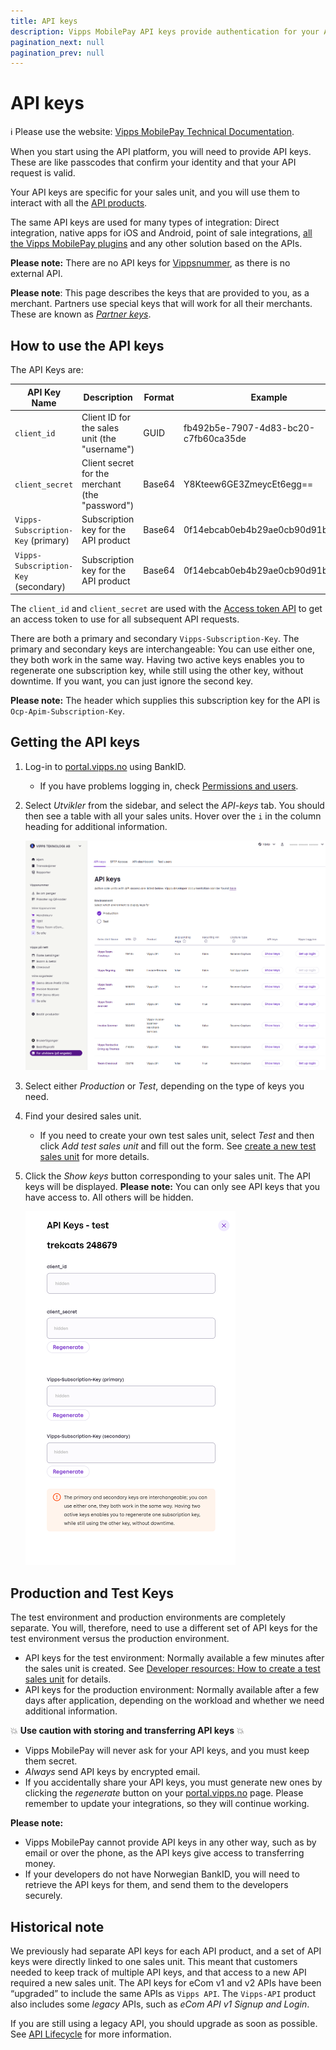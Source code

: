 ```yaml
---
title: API keys
description: Vipps MobilePay API keys provide authentication for your API requests.
pagination_next: null
pagination_prev: null
---
```


# API keys

<!-- START_COMMENT -->
ℹ️ Please use the website:
[Vipps MobilePay Technical Documentation](https://developer.vippsmobilepay.com/docs/knowledge-base/api-keys/).
<!-- END_COMMENT -->

When you start using the API platform, you will need to provide API keys.
These are like passcodes that confirm your identity and that your API request is valid.

Your API keys are specific for your sales unit, and you will use them to interact with all the
[API products](https://developer.vippsmobilepay.com/docs/APIs).

The same API keys are used for many types of integration:
Direct integration, native apps for iOS and Android, point of sale integrations,
[all the Vipps MobilePay plugins](https://developer.vippsmobilepay.com/docs/plugins)
and any other solution based on the APIs.

**Please note:** There are no API keys for
[Vippsnummer](https://www.vipps.no/produkter-og-tjenester/bedrift/ta-betalt-i-butikk/ta-betalt-med-vipps/),
as there is no external API.

**Please note**: This page describes the keys that are provided to you, as a merchant.
Partners use special keys that will work for all their merchants. These are known as
[*Partner keys*](https://developer.vippsmobilepay.com/docs/partner/partner-keys).


## How to use the API keys

The API Keys are:

| API Key Name             | Description                                                         | Format | Example                              |
|--------------------------|---------------------------------------------------------------------|--------|--------------------------------------|
| `client_id`              | Client ID for the sales unit (the "username")                        | GUID   | fb492b5e-7907-4d83-bc20-c7fb60ca35de |
| `client_secret`          | Client secret for the merchant (the "password")                     | Base64 | Y8Kteew6GE3ZmeycEt6egg==             |
| `Vipps-Subscription-Key` (primary)   | Subscription key for the API product                    | Base64 | 0f14ebcab0eb4b29ae0cb90d91b4a84a     |
| `Vipps-Subscription-Key` (secondary) | Subscription key for the API product                    | Base64 | 0f14ebcab0eb4b29ae0cb90d91b4a84a     |

The `client_id` and `client_secret` are used with the
[Access token API](https://developer.vippsmobilepay.com/docs/APIs/access-token-api)
to get an access token to use for all subsequent API requests.

There are both a primary and secondary `Vipps-Subscription-Key`.
The primary and secondary keys are interchangeable: You can use either one,
they both work in the same way.
Having two active keys enables you to
regenerate one subscription key, while still using the other key, without downtime.
If you want, you can just ignore the second key.

**Please note:** The header which supplies this subscription key for the API is
`Ocp-Apim-Subscription-Key`.

## Getting the API keys

1. Log-in to [portal.vipps.no](https://portal.vipps.no) using BankID.
   * If you have problems logging in, check [Permissions and users](../developer-resources/portal.md#permissions-and-users).

2. Select *Utvikler* from the sidebar, and select the *API-keys* tab. You should then see a table with all your sales units.
   Hover over the `i` in the column heading for additional information.

   ![The API products for a sales unit](../images/common/portalvippsno-salesunit-products.png)

3. Select either *Production* or *Test*, depending on the type of keys you need.
4. Find your desired sales unit.
   * If you need to create your own test sales unit,
     select *Test* and then click *Add test sales unit* and fill out the form.
     See [create a new test sales unit](../developer-resources/portal.md#how-to-create-a-test-sales-unit) for more details.
5. Click the *Show keys* button corresponding to your sales unit.
   The API keys will be displayed.
   **Please note:** You can only see API keys that you have access to. All others will be hidden.

   ![API keys](../images/common/portalvippsno-salesunit-keys.png)

## Production and Test Keys

The test environment and production environments are completely separate.
You will, therefore, need to use a different set of API keys for the test environment versus the production environment.

* API keys for the test environment:
  Normally available a few minutes after the sales unit is created.
  See [Developer resources: How to create a test sales unit](../developer-resources/portal.md#how-to-create-a-test-sales-unit) for details.
* API keys for the production environment:
  Normally available after a few days after application, depending on the
  workload and whether we need additional information.

💥 **Use caution with storing and transferring API keys** 💥

* Vipps MobilePay will never ask for your API keys, and you must keep them secret.
* *Always* send API keys by encrypted email.
* If you accidentally share your API keys, you must generate new ones by clicking the *regenerate* button on your [portal.vipps.no](https://portal.vipps.no) page. Please remember to update your integrations, so they will continue working.

**Please note:**

* Vipps MobilePay cannot provide API keys in any other way, such as by
  email or over the phone, as the API keys give access to transferring money.
* If your developers do not have Norwegian BankID, you will need to retrieve
  the API keys for them, and send them to the developers securely.


## Historical note

We previously had separate API keys for each API product, and a set of
API keys were directly linked to one sales unit. This meant that customers
needed to keep track of multiple API keys, and that access to a new API
required a new sales unit. The API keys for eCom v1 and v2 APIs have been “upgraded” to include the same APIs as `Vipps API`.  The `Vipps-API` product also includes some *legacy* APIs, such as *eCom API v1* *Signup and Login*.

If you are still using a legacy API, you should upgrade as soon as possible.
See [API Lifecycle](api-lifecycle.md) for more information.

